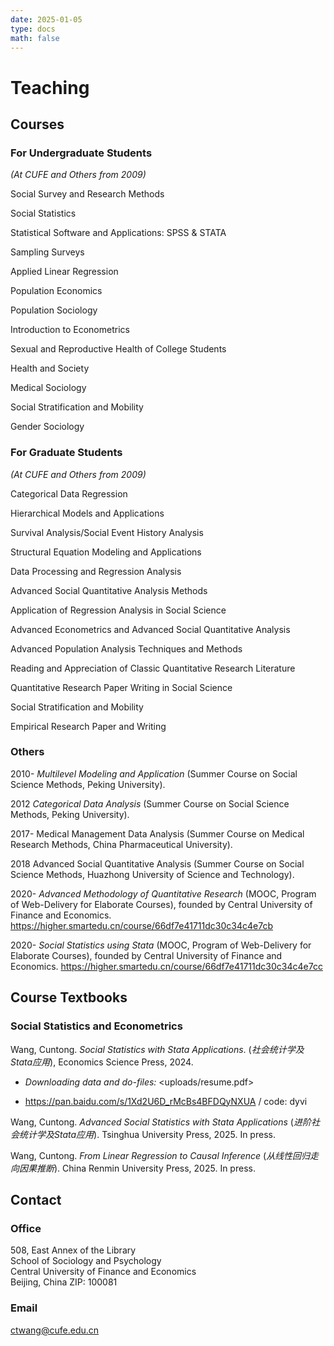 ```yaml
---
date: 2025-01-05
type: docs
math: false
---
```


<style>
/* Add URL styling */
a {
  font-weight: normal !important;
  text-decoration: underline !important;
}
/* Prevent underlining for links in the navigation bar */
.navbar a {
  text-decoration: none !important;
}
</style>


# Teaching

## Courses

### For Undergraduate Students 

_(At CUFE and Others from 2009)_

Social Survey and Research Methods

Social Statistics

Statistical Software and Applications: SPSS & STATA

Sampling Surveys

Applied Linear Regression

Population Economics

Population Sociology

Introduction to Econometrics

Sexual and Reproductive Health of College Students

Health and Society

Medical Sociology

Social Stratification and Mobility

Gender Sociology

### For Graduate Students 

_(At CUFE and Others from 2009)_

Categorical Data Regression

Hierarchical Models and Applications

Survival Analysis/Social Event History Analysis

Structural Equation Modeling and Applications

Data Processing and Regression Analysis

Advanced Social Quantitative Analysis Methods

Application of Regression Analysis in Social Science

Advanced Econometrics and Advanced Social Quantitative Analysis

Advanced Population Analysis Techniques and Methods

Reading and Appreciation of Classic Quantitative Research Literature

Quantitative Research Paper Writing in Social Science

Social Stratification and Mobility

Empirical Research Paper and Writing

### Others

2010- _Multilevel Modeling and Application_ (Summer Course on Social Science Methods, Peking University).

2012 _Categorical Data Analysis_ (Summer Course on Social Science Methods, Peking University).

2017- Medical Management Data Analysis (Summer Course on Medical Research Methods, China Pharmaceutical University).

2018 Advanced Social Quantitative Analysis (Summer Course on Social Science Methods, Huazhong University of Science and Technology).

2020- _Advanced Methodology of Quantitative Research_ (MOOC, Program of Web-Delivery for Elaborate Courses), founded by Central University of Finance and Economics. <https://higher.smartedu.cn/course/66df7e41711dc30c34c4e7cb>

2020- _Social Statistics using Stata_ (MOOC, Program of Web-Delivery for Elaborate Courses), founded by Central University of Finance and Economics. <https://higher.smartedu.cn/course/66df7e41711dc30c34c4e7cc>

## Course Textbooks

### Social Statistics and Econometrics

Wang, Cuntong. _Social Statistics with Stata Applications_. (_社会统计学及Stata应用_), Economics Science Press, 2024.

- _Downloading data and do-files:_ <uploads/resume.pdf>

- <https://pan.baidu.com/s/1Xd2U6D_rMcBs4BFDQyNXUA> / code: dyvi

Wang, Cuntong. _Advanced_ _Social Statistics with Stata Applications_ (_进阶社会统计学及Stata应用_). Tsinghua University Press, 2025. In press.

Wang, Cuntong. _From Linear Regression to Causal Inference_ (_从线性回归走向因果推断_). China Renmin University Press, 2025. In press.

## Contact

### Office

508, East Annex of the Library  
School of Sociology and Psychology  
Central University of Finance and Economics  
Beijing, China
ZIP: 100081

### Email

[ctwang@cufe.edu.cn](mailto:ctwang@cufe.edu.cn)